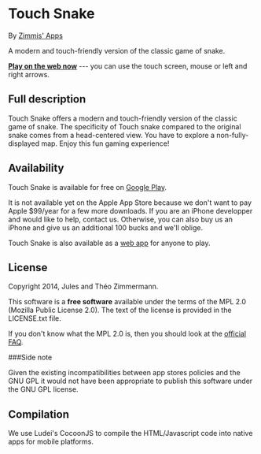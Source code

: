 Touch Snake
===========

By [Zimmis' Apps](http://www.zimmisapps.com)

A modern and touch-friendly version of the classic game of snake.

[**Play on the web now**](http://touchsnake.zimmisapps.com) --- you can use the touch screen, mouse or left and right arrows.

Full description
----------------

Touch Snake offers a modern and touch-friendly version of the classic game of snake.
The specificity of Touch snake compared to the original snake comes from a head-centered view.
You have to explore a non-fully-displayed map. Enjoy this fun gaming experience!

Availability
------------

Touch Snake is available for free on [Google Play](https://play.google.com/store/apps/details?id=com.zimmisapps.touchsnake).

It is not available yet on the Apple App Store because we don't want to pay Apple $99/year for a few more downloads.
If you are an iPhone developper and would like to help, contact us.
Otherwise, you can also buy us an iPhone and give us an additional 100 bucks and we'll oblige.

Touch Snake is also available as a
[web app](http://touchsnake.zimmisapps.com) for anyone to play.

License
-------

Copyright 2014, Jules and Théo Zimmermann.

This software is a **free software** available under the terms of the MPL 2.0 (Mozilla Public License 2.0).
The text of the license is provided in the LICENSE.txt file.

If you don't know what the MPL 2.0 is, then you should look at the
[official FAQ](https://www.mozilla.org/MPL/2.0/FAQ.html).

###Side note

Given the existing incompatibilities between app stores policies
and the GNU GPL it would not have been appropriate
to publish this software under the GNU GPL license.

Compilation
-----------

We use Ludei's CocoonJS to compile the HTML/Javascript code into native apps for mobile platforms.
